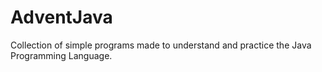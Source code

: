AdventJava
==========

Collection of simple programs made to understand and practice the Java Programming Language.
